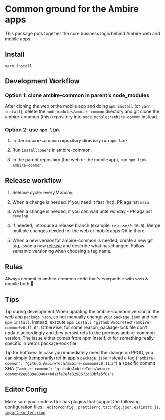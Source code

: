 # Common ground for the Ambire apps

This package puts together the core business logic behind Ambire web and mobile apps.

## Install

```bash
yarn install
```

## Development Workflow

### Option 1: clone ambire-common in parent's node_modules

After cloning the web or the mobile app and doing `npm install` (or `yarn install`), delete the `node_modules/ambire-common` directory and git clone the ambire-common (this) repository into `node_modules/ambire-common` instead.

### Option 2: use `npm link`

1. In the ambire-common repository directory run `npm link`

2. Run `install:peers` in ambire-common.

3. In the parent repository (the web or the mobile app), run `npm link ambire-common`.

## Release workflow

1. Release cycle: every Monday.

1. When a change is needed, if you need it fast (hot), PR against `main`

1. When a change is needed, if you can wait until Monday - PR against `develop`

1. If needed, introduce a release branch (example: `release/0.16.0`). Merge multiple changes needed for the web or mobile apps QA in there.

1. When a new version for ambire-common is needed, create a new git tag, issue a new [release](https://github.com/AmbireTech/ambire-common/releases) and describe what has changed. Follow semantic versioning when choosing a tag name.

## Rules

Always commit in ambire-common code that's compatible with web & mobile both 🤞

## Tips

Tip during development: When updating the ambire-common version in the web app `package.json`, do not manually change your `package.json` and run `npm install`. Instead, execute `npm install "github:AmbireTech/ambire-common#v0.11.0"`. Otherwise, for some reason, package-lock file don't update accordingly and they persist refs to the previous ambire-common version. The issue either comes from npm instelf, or for something really specific in web's package-lock file.

Tip for hotfixes: In case you immediately need the change on PROD, you can simply (temporarily) ref in app's `package.json` instead a tag (`"ambire-common": "github:AmbireTech/ambire-common#v0.11.2"`) a specific commit SHA (`"ambire-common": "github:AmbireTech/ambire-common#2e8639e004044bda3fe7efa3290672d63bfe5f8a"`).

## Editor Config

Make sure your code editor has plugins that support the following configuration files: `.editorconfig`, `.prettierrc`, `tsconfig.json`, `eslintrc.js`, [`import-sorter.json`](https://github.com/SoominHan/import-sorter).

